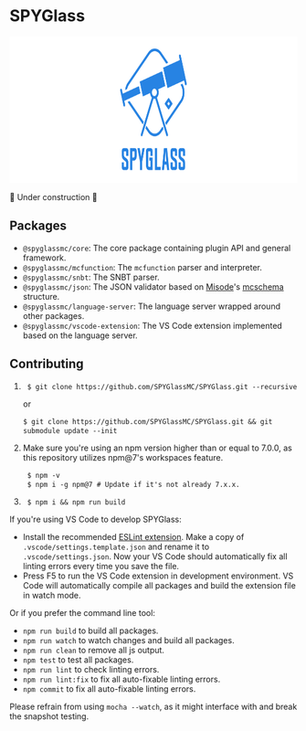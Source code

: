 # SPYGlass

<div align="center"><img src="https://raw.githubusercontent.com/SPYGlassMC/logo/main/banner.png" height="256px"></div>

🚧 Under construction 🚧

## Packages

- `@spyglassmc/core`: The core package containing plugin API and general framework.
- `@spyglassmc/mcfunction`: The `mcfunction` parser and interpreter.
- `@spyglassmc/snbt`: The SNBT parser.
- `@spyglassmc/json`: The JSON validator based on [Misode][misode]'s [mcschema][mcschema] structure.
- `@spyglassmc/language-server`: The language server wrapped around other packages.
- `@spyglassmc/vscode-extension`: The VS Code extension implemented based on the language server.

## Contributing

1. ```shell
	$ git clone https://github.com/SPYGlassMC/SPYGlass.git --recursive
	```
	or
	```shell
	$ git clone https://github.com/SPYGlassMC/SPYGlass.git && git submodule update --init
	```
2. Make sure you're using an npm version higher than or equal to 7.0.0, as this repository utilizes npm@7's workspaces feature.
   ```shell
	$ npm -v
	$ npm i -g npm@7 # Update if it's not already 7.x.x.
	```
3. ```shell
	$ npm i && npm run build
	```

If you're using VS Code to develop SPYGlass:

- Install the recommended [ESLint extension][eslint-extension]. Make a copy of `.vscode/settings.template.json` and rename it to `.vscode/settings.json`.
  Now your VS Code should automatically fix all linting errors every time you save the file.
- Press F5 to run the VS Code extension in development environment. VS Code will automatically compile all packages and build the extension file in watch mode.

Or if you prefer the command line tool:

- `npm run build` to build all packages.
- `npm run watch` to watch changes and build all packages.
- `npm run clean` to remove all js output.
- `npm test` to test all packages.
- `npm run lint` to check linting errors.
- `npm run lint:fix` to fix all auto-fixable linting errors.
- `npm commit` to fix all auto-fixable linting errors.

Please refrain from using `mocha --watch`, as it might interface with and break the snapshot testing.

[eslint-extension]: https://marketplace.visualstudio.com/items?itemName=dbaeumer.vscode-eslint
[misode]: https://github.com/misode
[mcschema]: https://github.com/misode/minecraft-schemas
